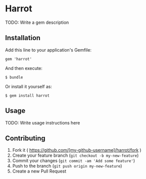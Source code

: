 # Harrot

TODO: Write a gem description

## Installation

Add this line to your application's Gemfile:

    gem 'harrot'

And then execute:

    $ bundle

Or install it yourself as:

    $ gem install harrot

## Usage

TODO: Write usage instructions here

## Contributing

1. Fork it ( https://github.com/[my-github-username]/harrot/fork )
2. Create your feature branch (`git checkout -b my-new-feature`)
3. Commit your changes (`git commit -am 'Add some feature'`)
4. Push to the branch (`git push origin my-new-feature`)
5. Create a new Pull Request
